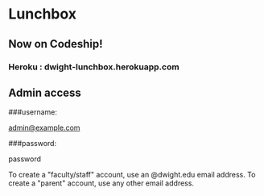 # Lunchbox
## Now on Codeship! 
### Heroku : dwight-lunchbox.herokuapp.com



## Admin access 

###username: 

admin@example.com

###password: 

password 


To create a "faculty/staff" account, use an @dwight.edu email address. 
To create a "parent" account, use any other email address. 